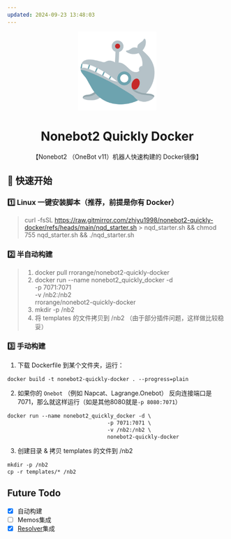 ```yaml
---
updated: 2024-09-23 13:48:03
---
```


<div align="center">
  <a href="https://v2.nonebot.dev/store"><img src="./logo.png" width="180" height="180" alt="NoneBotPluginLogo"></a>
  <br>
  <h1>Nonebot2 Quickly Docker</h1>
  <p>【Nonebot2 （OneBot v11）机器人快速构建的 Docker镜像】</p>
</div>

## 🚀 快速开始

### 1️⃣ Linux 一键安装脚本（推荐，前提是你有 Docker）

> curl -fsSL https://raw.gitmirror.com/zhiyu1998/nonebot2-quickly-docker/refs/heads/main/nqd_starter.sh > nqd_starter.sh && chmod 755 nqd_starter.sh && ./nqd_starter.sh

### 2️⃣ 半自动构建

> 1. docker pull rrorange/nonebot2-quickly-docker  
> 2. docker run --name nonebot2_quickly_docker -d \
> -p 7071:7071 \
> -v /nb2:/nb2 \
> rrorange/nonebot2-quickly-docker  
> 3. mkdir -p /nb2
> 4. 将 templates 的文件拷贝到 /nb2 （由于部分插件问题，这样做比较稳妥）

### 3️⃣ 手动构建

1. 下载 Dockerfile 到某个文件夹，运行：
```shell
docker build -t nonebot2-quickly-docker . --progress=plain
```

2. 如果你的 `Onebot` （例如 Napcat、Lagrange.Onebot） 反向连接端口是7071，那么就这样运行（如是其他8080就是`-p 8080:7071`）

```shell
docker run --name nonebot2_quickly_docker -d \
                                -p 7071:7071 \
                                -v /nb2:/nb2 \
                                nonebot2-quickly-docker
```

3. 创建目录 & 拷贝 templates 的文件到 /nb2

```shell
mkdir -p /nb2  
cp -r templates/* /nb2  
```

## Future Todo

- [x] 自动构建
- [ ] Memos集成
- [x] [Resolver](https://github.com/zhiyu1998/nonebot-plugin-resolver)集成
